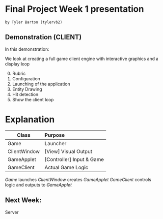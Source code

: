 # Final Project Week 1 presentation
    by Tyler Barton (tylervb2)

## Demonstration (CLIENT)
In this demonstration:

We look at creating a full game client engine with interactive graphics and a display loop

0. Rubric 
1. Configuration
2. Launching of the application
3. Entity Drawing
4. Hit detection
5. Show the client loop

# Explanation
| Class | Purpose |
|-----------|:---------|
| Game | Launcher | 
| ClientWindow | [View] Visual Output |
| GameApplet | [Controller] Input & Game | 
| GameClient | Actual Game Logic

*Game* launches *ClientWindow* creates *GameApplet* 
*GameClient* controls logic and outputs to *GameApplet*

## Next Week:
Server
